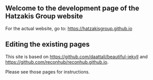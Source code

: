 ## Welcome to the development page of the Hatzakis Group website

For the actual website, go to: https://hatzakisgroup.github.io

## Editing the existing pages

This site is based on https://github.com/daattali/beautiful-jekyll and https://github.com/reconhub/reconhub.github.io.

Please see those pages for instructions.
